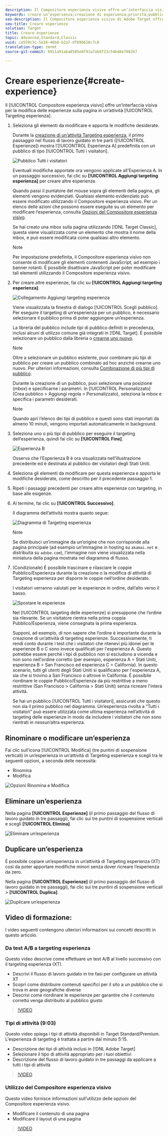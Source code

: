 ```yaml
---
description: Il Compositore esperienza visivo offre un’interfaccia visiva per la modifica delle esperienze sulla pagina in un’attività Targeting esperienza.
keywords: creare un’esperienza;creazione di esperienza;priorità;pubblico;esperienza;compositore esperienza visivo
seo-description: Il Compositore esperienza visivo di Adobe Target offre un’interfaccia visiva per la modifica delle esperienze sulla pagina in un’attività Targeting esperienza.
seo-title: Creare esperienze
solution: Target
title: Creare esperienze
topic: Advanced,Standard,Classic
uuid: ce559c3c-5a16-46b8-b2a7-df696626c7c0
translation-type: tm+mt
source-git-commit: 6911a91aba8505e8f91a7ab9723c54bd8e7082b7

---
```



# Creare esperienze{#create-experience}

Il [!UICONTROL Compositore esperienza visivo] offre un’interfaccia visiva per la modifica delle esperienze sulla pagina in un’attività [!UICONTROL Targeting esperienza].

1. Seleziona gli elementi da modificare e apporta le modifiche desiderate.

   Durante la [creazione di un’attività Targeting esperienza](/help/c-activities/t-experience-target/t-xt-create/xt-create.md), il primo passaggio nel flusso di lavoro guidato in tre parti ([!UICONTROL Esperienze]) mostra l’[!UICONTROL Esperienza A] predefinita con un pubblico di tipo [!UICONTROL Tutti i visitatori].

   ![Pubblico Tutti i visitatori](/help/c-activities/t-experience-target/t-xt-create/assets/all-visitors.png)

   Eventuali modifiche apportate ora vengono applicate all’Esperienza A. In un passaggio successivo, fai clic su **[!UICONTROL Aggiungi targeting esperienza]** per creare altre esperienze.

   Quando passi il puntatore del mouse sopra gli elementi della pagina, gli elementi vengono evidenziati. Qualsiasi elemento evidenziato può essere modificato utilizzando il Compositore esperienza visivo. Per un elenco delle azioni che possono essere eseguite su un elemento per modificare l’esperienza, consulta [Opzioni del Compositore esperienza visivo](/help/c-experiences/c-visual-experience-composer/viztarget-options.md).

   Se hai creato una mbox sulla pagina utilizzando [!DNL Target Classic], questa viene visualizzata come un elemento che mostra il nome della mbox, e può essere modificata come qualsiasi altro elemento.

   >[!NOTE]
   >
   >Per impostazione predefinita, il Compositore esperienza visivo non consente di modificare gli elementi contenenti JavaScript, ad esempio i banner rotanti. È possibile disattivare JavaScript per poter modificare tali elementi utilizzando il Compositore esperienza visivo.

1. Per creare altre esperienze, fai clic su **[!UICONTROL Aggiungi targeting esperienza]**.

   ![Collegamento Aggiungi targeting esperienza](/help/c-activities/t-experience-target/t-xt-create/assets/add-experience-targeting.png)

   Viene visualizzata la finestra di dialogo [!UICONTROL Scegli pubblico]. Per eseguire il targeting di un’esperienza per un pubblico, è necessario selezionare il pubblico prima di poter aggiungere un’esperienza.

   La libreria del pubblico include tipi di pubblico definiti in precedenza, inclusi alcuni di utilizzo comune già integrati in [!DNL Target]. È possibile selezionare un pubblico dalla libreria o [crearne uno nuovo](../../../c-target/c-audiences/audiences.md#concept_65BE870D290E412D8BBF557EEA67C271).

   >[!NOTE]
   >
   >Oltre a selezionare un pubblico esistente, puoi combinare più tipi di pubblico per creare un pubblico combinato ad hoc anziché crearne uno nuovo. Per ulteriori informazioni, consulta [Combinazione di più tipi di pubblico](../../../c-target/combining-multiple-audiences.md#concept_A7386F1EA4394BD2AB72399C225981E5).

   Durante la creazione di un pubblico, puoi selezionare una posizione (mbox) e specificarne i parametri. In [!UICONTROL Personalizzato] (Crea pubblico &gt; Aggiungi regola &gt; Personalizzato), seleziona la mbox e specifica i parametri desiderati.

   >[!NOTE]
   >
   >Quando apri l’elenco dei tipi di pubblico e questi sono stati importati da almeno 10 minuti, vengono importati automaticamente in background.

1. Seleziona uno o più tipi di pubblico per eseguire il targeting dell’esperienza, quindi fai clic su **[!UICONTROL Fine]**.

   ![Esperienza B](/help/c-activities/t-experience-target/t-xt-create/assets/experience-b.png)

   Osserva che l’Esperienza B è ora visualizzata nell’illustrazione precedente ed è destinata al pubblico dei visitatori degli Stati Uniti.

1. Seleziona gli elementi da modificare per questa esperienza e apporta le modifiche desiderate, come descritto per il precedente passaggio 1.

1. Ripeti i passaggi precedenti per creare altre esperienze con targeting, in base alle esigenze.

1. Al termine, fai clic su **[!UICONTROL Successivo]**.

   Il diagramma dell’attività mostra quanto segue:

   ![Diagramma di Targeting esperienza](/help/c-activities/t-experience-target/t-xt-create/assets/xt_diagram-new.png)

   >[!NOTE]
   >
   >Se distribuisci un’immagine da un’origine che non corrisponde alla pagina principale (ad esempio un’immagine in hosting su `akamai.net` e distribuita su `adobe.com`), l’immagine non viene visualizzata nella miniatura della pagina mostrata nel diagramma di flusso.

1. (Condizionale) È possibile trascinare e rilasciare le coppie Pubblico/Esperienza durante la creazione o la modifica di attività di Targeting esperienza per disporre le coppie nell’ordine desiderato.

   I visitatori verranno valutati per le esperienze in ordine, dall’alto verso il basso.

   ![Spostare le esperienze](/help/c-activities/t-experience-target/t-xt-create/assets/move_experiences-new.png)

   Nel [!UICONTROL targeting delle esperienze] si presuppone che l’ordine sia rilevante. Se un visitatore rientra nella prima coppia Pubblico/Esperienza, viene consegnata la prima esperienza.

   Supponi, ad esempio, di non sapere che l’ordine è importante durante la creazione di un’attività di targeting esperienze. Successivamente, ti rendi conto durante i test che i visitatori che ritenevi più idonei per le esperienze B o C sono invece qualificati per l'esperienza A. Questo potrebbe essere perché i tipi di pubblico non si escludono a vicenda e non sono nell'ordine corretto (per esempio, esperienza A = Stati Uniti, esperienza B = San Francisco ed esperienza C = California). In questo scenario, tutti gli utenti degli Stati Uniti si qualificano per l'esperienza A, sia che si trovino a San Francisco o altrove in California. È possibile riordinare le coppie Pubblico/Esperienza da più restrittive a meno restrittive (San Francisco &gt; California &gt; Stati Uniti) senza ricreare l'intera attività.

   Se hai un pubblico [!UICONTROL Tutti i visitatori], assicurati che questo non sia il primo pubblico nel diagramma. Un’esperienza rivolta a “Tutti i visitatori” può essere utilizzata come ultima esperienza nell’attività di targeting delle esperienze in modo da includere i visitatori che non sono rientrati in nessun’altra esperienza.

## Rinominare o modificare un’esperienza

Fai clic sull’icona [!UICONTROL Modifica] (tre puntini di sospensione verticali) in un’esperienza in un’attività di Targeting esperienza e scegli tra le seguenti opzioni, a seconda delle necessità:

* Rinomina
* Modifica

![Opzioni Rinomina e Modifica](/help/c-activities/t-experience-target/t-xt-create/assets/experience_edit-new.png)

## Eliminare un’esperienza

Nella pagina **[!UICONTROL Esperienze]** (il primo passaggio del flusso di lavoro guidato in tre passaggi), fai clic sui tre puntini di sospensione verticali e scegli **[!UICONTROL Elimina]**.

![Eliminare un’esperienza](/help/c-activities/t-experience-target/t-xt-create/assets/delete-experience.png)

## Duplicare un’esperienza

È possibile copiare un’esperienza in un’attività di Targeting esperienza (XT) così da poter apportare modifiche minori senza dover ricreare l’esperienza da zero.

Nella pagina **[!UICONTROL Esperienze]** (il primo passaggio del flusso di lavoro guidato in tre passaggi), fai clic sui tre puntini di sospensione verticali &gt; **[!UICONTROL Duplica]**.

![Duplicare un’esperienza](/help/c-activities/t-experience-target/t-xt-create/assets/duplicate_experience-new.png)

## Video di formazione:

I video seguenti contengono ulteriori informazioni sui concetti descritti in questo articolo.

### Da test A/B a targeting esperienza

Questo video descrive come effettuare un test A/B al livello successivo con il targeting esperienza (XT).

* Descrivi il flusso di lavoro guidato in tre fasi per configurare un attività XT
* Scopri come distribuire contenuti specifici per il sito a un pubblico che si trova in aree geografiche diverse
* Descrivi come riordinare le esperienze per garantire che il contenuto corretto venga distribuito al pubblico giusto

>[!VIDEO](https://video.tv.adobe.com/v/22418/?captions=ita)

### Tipi di attività (9:03)

Questo video spiega i tipi di attività disponibili in Target Standard/Premium. L'esperienza di targeting è trattata a partire dal minuto 5:15.

* Descrizione dei tipi di attività inclusi in [!DNL Adobe Target]
* Selezionare il tipo di attività appropriato per i tuoi obiettivi
* Descrizione del flusso di lavoro guidato in tre passaggi da applicare a tutti i tipi di attività

>[!VIDEO](https://video.tv.adobe.com/v/17386?captions=ita)

### Utilizzo del Compositore esperienza visivo

Questo video fornisce informazioni sull’utilizzo delle opzioni del Compositore esperienza visivo.

* Modificare il contenuto di una pagina
* Modificare il layout di una pagina

>[!VIDEO](https://video.tv.adobe.com/v/17399?captions=ita)